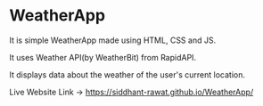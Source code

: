 # WeatherApp

It is simple WeatherApp made using HTML, CSS and JS.

It uses Weather API(by WeatherBit) from RapidAPI.

It displays data about the weather of the user's current location.

Live Website Link -> https://siddhant-rawat.github.io/WeatherApp/
